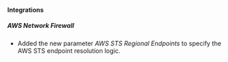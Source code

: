 
#### Integrations

##### AWS Network Firewall

- Added the new parameter *AWS STS Regional Endpoints* to specify the AWS STS endpoint resolution logic.
